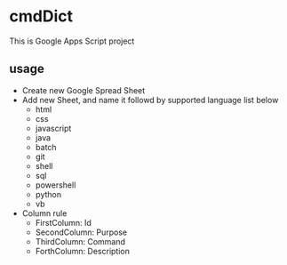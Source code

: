 # cmdDict
This is Google Apps Script project

## usage
- Create new Google Spread Sheet
- Add new Sheet, and name it followd by supported language list below
	- html
	- css
	- javascript
	- java
	- batch
	- git
	- shell
	- sql
	- powershell
	- python
	- vb
- Column rule
	- FirstColumn: Id
	- SecondColumn: Purpose
	- ThirdColumn: Command
	- ForthColumn: Description
